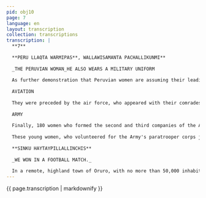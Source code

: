 ```yaml
---
pid: obj10
page: 7
language: en
layout: transcription
collection: transcriptions
transcription: |
  **7**
  
  **PERU LLAQTA WARMIPAS**, WALLAWISAMANTA PACHALLIKUNMI**
  
  _THE PERUVIAN WOMAN_HE ALSO WEARS A MILITARY UNIFORM
  
  As further demonstration that Peruvian women are assuming their leading role in the creation of a new PERU, for the first time in the history of military parades held during the Fiestas Patrias (National Holidays), they marched alongside their comrades in arms. On the 29th of this month, with a gallant and martial gait, confirming that these qualities are not exclusively the preserve of men, the female members of Armed Forces Units marched along the 35 streets that make up Avenida Brasil in Lima. This occurred not only in Lima but also in the city of Cusco, where female military personnel were present at the Fiestas Patrias parade. Their discipline and martial spirit drew applause from the Cusco public. This demonstration of integration and solidarity between men and women, between Peruvians, between brothers reminds us once again that as such: in today's Peru, we have, therefore, the imperative duty to continue fighting with all our energies and with the best of our wills in whatever our activities, for the strengthening of our national sovereignty, for the defense of its natural sources of wealth and so that we can reach better levels of culture and life, that is to say, to fight together for the well-being that every human being requires for their fulfillment, always alerting all those internal and external forces that only seek our submission. That is why the young women who marched for the first time in the grand military parade held for our national anniversaries reminded us through their escorts: "The responsibility that falls upon each and every one of us in the creation of a new, stronger and more united PERU." The public in our capital was filled with surprise, admiration, and pride, which they conveyed through applause and expressions of praise upon seeing the martial stride of the young women from the Navy, Air Force, and Army. The first female contingent to appear marching along Avenida Brasil were women workers from Navy facilities. A total of ninety of them marched in jackets, skirts, berets, black shoes, white blouses, and white gloves.
  
  AVIATION
  
  They were preceded by the air force, who appeared with their comrades in arms. Assigned to command positions carrying machine guns, one hundred young members of the Women's Air Force Military Service paraded 35 blocks. Their escort consisted of a comrade in arms bearing our bicolor emblem, and two gallant young women with identical figures and faces (they are twin sisters), guarding the National Standard. The audience gave them prolonged applause. These one hundred young members of the auxiliary forces of the Peruvian Air Force had already paraded before an audience on July 23rd at the Las Palmas Officers' School, the day on which our Air Force Week is commemorated.
  
  ARMY
  
  Finally, 180 women who formed the second and third companies of the Army's Airborne Division were present at the parade. They are part of a contingent of 640 future female reserve paratroopers of the Army's Airborne Division. With their excellent physical condition, calm and alert minds, quick reactions, and lack of fear, they were, on the contrary, filled with a great spirit of courage. They were in position from dawn, alongside battalions of troops and officers from the Navy and Air Force.
  
  These young women, who volunteered for the Army's paratrooper corps just over three weeks ago, have already undergone intensive daily training from Monday to Sunday in the fields and technical centers of the Paratrooper School. They have already become an example of the strength and martial spirit of which Peruvian women are capable. During their martial procession in the parade on the 29th, they wore the paratrooper uniform, each carrying a dagger in their right calf, hand grenades in their belts, and a machine gun. The escort of these two companies that marched within the Airborne Division contingent stood out for their great military bearing and stood over 1.75 meters tall. Upon arriving at the official platform, they saluted President Velasco, senior officers of our Navy and the Diplomatic Corps, as well as the general public. To all this, the reactions reflected on the faces of our president, as well as his wife, Consuelo, were ones of enthusiastic pride. They smiled and constantly applauded the young women of the three branches of the armed forces. Mrs. Consuelo de Velasco, with her natural cordiality, had nothing but words of admiration and encouragement for Peruvian women as she watched the female contingents of our Armed Forces march past. This event marks a new milestone in the revaluation of the women of our land.
  
  **SINKU HAYTAYPILLALLINCHIS**
  
  _WE WON IN A FOOTBALL MATCH._
  
  In a remote, highland town of Oruro, with no more than 50,000 inhabitants and at an altitude of over 3,000 meters, last Sunday the Peruvian national soccer team secured its first-ever win over Bolivia at home, providing a Fiestas Patrias gift to all Peruvian fans. The 1-0 victory, with the contribution of the ineffable striker Osvaldo Ramírez, is in fact a new milestone for our professional soccer team, considering several circumstances at this moment in national soccer. With its victory, Peru has now secured three points, earned as a visitor. Previously, it tied with Chile in the city of Santiago, and now it has just secured its first victory on Bolivian fields in front of 22,000 spectators, who at the end of the match couldn't believe the Peruvian triumph. The myth of altitude fell to the ground in the face of Peru's superior technical display and the well-planned manner in which the first half was played. Although in the second half, the national team had to withstand the Bolivian team's incursions, they nevertheless managed to emerge victorious. What remains for Marcos Calderón's team must be approached with the same seriousness as it has been up to now. We can say this based on recent experience.
---
```


{{ page.transcription | markdownify }}
